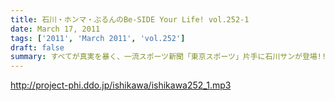 ```yaml
---
title: 石川・ホンマ・ぶるんのBe-SIDE Your Life! vol.252-1
date: March 17, 2011
tags: ['2011', 'March 2011', 'vol.252']
draft: false
summary: すべてが真実を暴く、一流スポーツ新聞「東京スポーツ」片手に石川サンが登場!!!それを読み込むぶるんさん・・・カープの選手が取り上げられるだけでうれしいそうなんですが。NAMAE
---
```


http://project-phi.ddo.jp/ishikawa/ishikawa252_1.mp3
